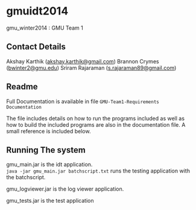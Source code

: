# gmuidt2014
gmu_winter2014 : GMU Team 1

## Contact Details
Akshay Karthik (akshay.karthik@gmail.com)
Brannon Crymes (bwinter2@gmu.edu)
Sriram Rajaraman (s.rajaraman89@gmail.com)

## Readme
Full Documentation is available in file `GMU-Team1-Requirements Documentation`

The file includes details on how to run the programs included as well as how to
build the included programs are also in the documentation file. A small 
reference is included below.

## Running The system
gmu_main.jar is the idt application.  
`java -jar gmu_main.jar batchscript.txt` runs the testing application with the
batchscript.

gmu_logviewer.jar is the log viewer application.

gmu_tests.jar is the test application
